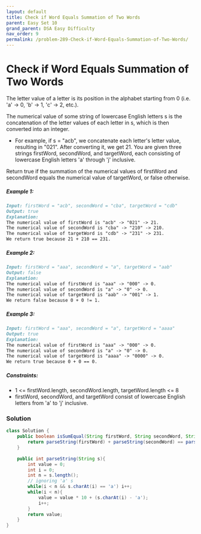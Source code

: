 ```yaml
---
layout: default
title: Check if Word Equals Summation of Two Words
parent: Easy Set 10
grand_parent: DSA Easy Difficulty
nav_order: 9
permalink: /problem-289-Check-if-Word-Equals-Summation-of-Two-Words/
---
```

# Check if Word Equals Summation of Two Words

The letter value of a letter is its position in the alphabet starting from 0 (i.e. 'a' -> 0, 'b' -> 1, 'c' -> 2, etc.).

The numerical value of some string of lowercase English letters s is the concatenation of the letter values of each letter in s, which is then converted into an integer.

* For example, if s = "acb", we concatenate each letter's letter value, resulting in "021". After converting it, we get 21.
You are given three strings firstWord, secondWord, and targetWord, each consisting of lowercase English letters 'a' through 'j' inclusive.

Return true if the summation of the numerical values of firstWord and secondWord equals the numerical value of targetWord, or false otherwise.

##### Example 1:
```markdown
Input: firstWord = "acb", secondWord = "cba", targetWord = "cdb"
Output: true
Explanation:
The numerical value of firstWord is "acb" -> "021" -> 21.
The numerical value of secondWord is "cba" -> "210" -> 210.
The numerical value of targetWord is "cdb" -> "231" -> 231.
We return true because 21 + 210 == 231.
```
##### Example 2:
```markdown
Input: firstWord = "aaa", secondWord = "a", targetWord = "aab"
Output: false
Explanation:
The numerical value of firstWord is "aaa" -> "000" -> 0.
The numerical value of secondWord is "a" -> "0" -> 0.
The numerical value of targetWord is "aab" -> "001" -> 1.
We return false because 0 + 0 != 1.
```
##### Example 3:
````markdown
Input: firstWord = "aaa", secondWord = "a", targetWord = "aaaa"
Output: true
Explanation:
The numerical value of firstWord is "aaa" -> "000" -> 0.
The numerical value of secondWord is "a" -> "0" -> 0.
The numerical value of targetWord is "aaaa" -> "0000" -> 0.
We return true because 0 + 0 == 0.
````
##### Constraints:
* 1 <= firstWord.length, secondWord.length, targetWord.length <= 8
* firstWord, secondWord, and targetWord consist of lowercase English letters from 'a' to 'j' inclusive.

### Solution
```java
class Solution {
    public boolean isSumEqual(String firstWord, String secondWord, String targetWord) {
        return parseString(firstWord) + parseString(secondWord) == parseString(targetWord);
    }
    
    public int parseString(String s){
        int value = 0;
        int i = 0;
        int n = s.length();
        // ignoring 'a' s
        while(i < n && s.charAt(i) == 'a') i++;
        while(i < n){
            value = value * 10 + (s.charAt(i) - 'a');
            i++;
        }
        return value;
    }
}
```